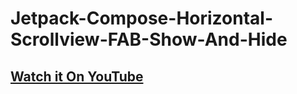 # Jetpack-Compose-Horizontal-Scrollview-FAB-Show-And-Hide

## [Watch it On YouTube](https://youtu.be/2tyK959u7JI)
